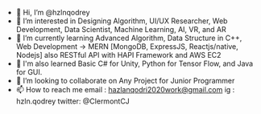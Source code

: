 - 👋 Hi, I’m @hzlnqodrey
- 👀 I’m interested in Designing Algorithm, UI/UX Researcher, Web Development, Data Scientist, Machine Learning, AI, VR, and AR
- 🌱 I’m currently learning Advanced Algorithm, Data Structure in C++,  Web Development -> MERN [MongoDB, ExpressJS, Reactjs/native, Nodejs] also RESTful API with HAPI Framework and AWS EC2
- 🌱 I'm also learned Basic C# for Unity, Python for Tensor Flow, and Java for GUI.
- 💞️ I’m looking to collaborate on Any Project for Junior Programmer 
- 📫 How to reach me 
    email  : hazlanqodri2020work@gmail.com
    ig     : hzln.qodrey
    twitter: @ClermontCJ

<!---
hzlnqodrey/hzlnqodrey is a ✨ special ✨ repository because its `README.md` (this file) appears on your GitHub profile.
You can click the Preview link to take a look at your changes.
--->

